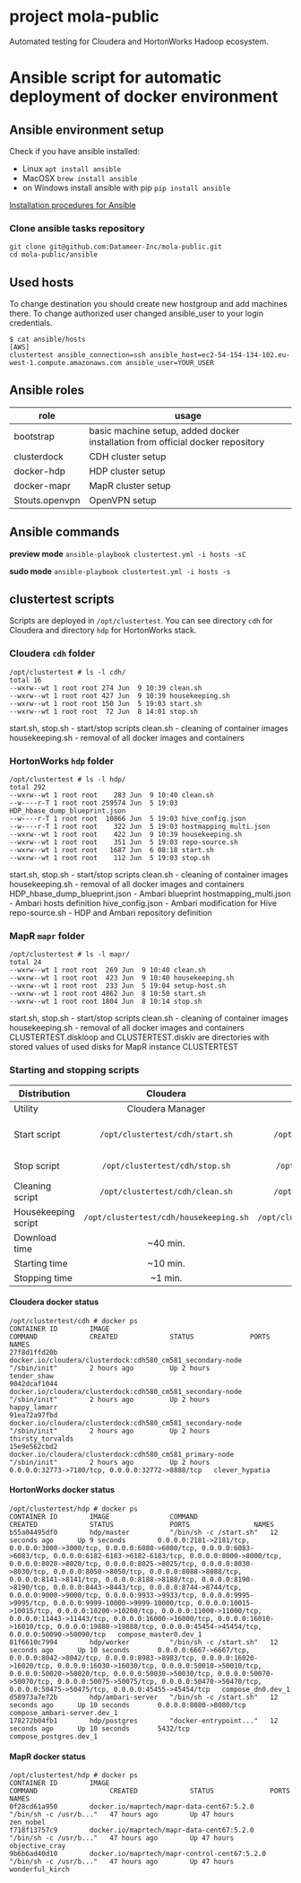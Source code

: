 # project mola-public

Automated testing for Cloudera and HortonWorks Hadoop ecosystem.

# Ansible script for automatic deployment of docker environment

## Ansible environment setup
Check if you have ansible installed:
- Linux ```apt install ansible```
- MacOSX ```brew install ansible```
- on Windows install ansible with pip ```pip install ansible```

[Installation procedures for Ansible](http://docs.ansible.com/ansible/intro_installation.html)

### Clone ansible tasks repository
```
git clone git@github.com:Datameer-Inc/mola-public.git
cd mola-public/ansible
```

## Used hosts
To change destination you should create new hostgroup and add machines there. 
To change authorized user changed ansible_user to your login credentials.

```
$ cat ansible/hosts
[AWS]
clustertest ansible_connection=ssh ansible_host=ec2-54-154-134-102.eu-west-1.compute.amazonaws.com ansible_user=YOUR_USER 
```

## Ansible roles
| role | usage |
| --- | --- |
|  bootstrap | basic machine setup, added docker installation from official docker repository |
|  clusterdock | CDH cluster setup |
|  docker-hdp | HDP cluster setup |
|  docker-mapr | MapR cluster setup |
|  Stouts.openvpn | OpenVPN setup |

## Ansible commands

**preview mode**
```ansible-playbook clustertest.yml -i hosts -sC```

**sudo mode**
```ansible-playbook clustertest.yml -i hosts -s```


## clustertest scripts
Scripts are deployed in ```/opt/clustertest```.
You can see directory ```cdh``` for Cloudera and directory ```hdp``` for HortonWorks stack. 

### Cloudera ```cdh``` folder
```
/opt/clustertest # ls -l cdh/
total 16
--wxrw--wt 1 root root 274 Jun  9 10:39 clean.sh
--wxrw--wt 1 root root 427 Jun  9 10:39 housekeeping.sh
--wxrw--wt 1 root root 150 Jun  5 19:03 start.sh
--wxrw--wt 1 root root  72 Jun  8 14:01 stop.sh
```
start.sh, stop.sh - start/stop scripts
clean.sh - cleaning of container images
housekeeping.sh - removal of all docker images and containers

### HortonWorks ```hdp``` folder
```
/opt/clustertest # ls -l hdp/
total 292
--wxrw--wt 1 root root    283 Jun  9 10:40 clean.sh
--w----r-T 1 root root 259574 Jun  5 19:03 HDP_hbase_dump_blueprint.json
--w----r-T 1 root root  10866 Jun  5 19:03 hive_config.json
--w----r-T 1 root root    322 Jun  5 19:03 hostmapping_multi.json
--wxrw--wt 1 root root    422 Jun  9 10:39 housekeeping.sh
--wxrw--wt 1 root root    351 Jun  5 19:03 repo-source.sh
--wxrw--wt 1 root root   1687 Jun  6 08:18 start.sh
--wxrw--wt 1 root root    112 Jun  5 19:03 stop.sh
```
start.sh, stop.sh - start/stop scripts
clean.sh - cleaning of container images
housekeeping.sh - removal of all docker images and containers 
HDP_hbase_dump_blueprint.json - Ambari blueprint
hostmapping_multi.json - Ambari hosts definition
hive_config.json - Ambari modification for Hive  
repo-source.sh - HDP and Ambari repository definition

### MapR ```mapr``` folder
```
/opt/clustertest # ls -l mapr/
total 24
--wxrw--wt 1 root root  269 Jun  9 10:40 clean.sh
--wxrw--wt 1 root root  423 Jun  9 10:40 housekeeping.sh
--wxrw--wt 1 root root  233 Jun  5 19:04 setup-host.sh
--wxrw--wt 1 root root 4862 Jun  8 10:50 start.sh
--wxrw--wt 1 root root 1804 Jun  8 10:14 stop.sh
```
start.sh, stop.sh - start/stop scripts
clean.sh - cleaning of container images
housekeeping.sh - removal of all docker images and containers CLUSTERTEST.diskloop and CLUSTERTEST.disklv are directories with stored values of used disks for MapR instance CLUSTERTEST

### Starting and stopping scripts
| Distribution | Cloudera | HortonWorks | MapR | 
| --- | :---: | :---: | :---: | 
| Utility | Cloudera Manager | Ambari | Mapr Control System  |
| Start script | ```/opt/clustertest/cdh/start.sh``` | ```/opt/clustertest/hdp/start.sh```  | ```/opt/clustertest/mapr/start.sh``` Usage : ./start.sh ClusterName NumberOfNodes MemSize-in-kB  |
| Stop script | ```/opt/clustertest/cdh/stop.sh``` | ```/opt/clustertest/hdp/stop.sh``` | ```/opt/clustertest/mapr/stop.sh``` Usage : ./stop.sh ClusterName |
| Cleaning script | ```/opt/clustertest/cdh/clean.sh``` | ```/opt/clustertest/hdp/clean.sh``` | ```/opt/clustertest/mapr/clean.sh``` | 
| Housekeeping script | ```/opt/clustertest/cdh/housekeeping.sh``` | ```/opt/clustertest/hdp/housekeeping.sh``` | ```/opt/clustertest/mapr/housekeeping.sh``` | 
| Download time | ~40 min. | ~40 min. | ~12min. |
| Starting time | ~10 min. | ~15 min. | ~4min. | 
| Stopping time | ~1 min. | ~2 min. | ~1min. |


#### Cloudera docker status
```
/opt/clustertest/cdh # docker ps
CONTAINER ID        IMAGE                                                        COMMAND             CREATED             STATUS              PORTS                                              NAMES
27f8d1ffd20b        docker.io/cloudera/clusterdock:cdh580_cm581_secondary-node   "/sbin/init"        2 hours ago         Up 2 hours                                                             tender_shaw
9042dcaf1044        docker.io/cloudera/clusterdock:cdh580_cm581_secondary-node   "/sbin/init"        2 hours ago         Up 2 hours                                                             happy_lamarr
91ea72a97fbd        docker.io/cloudera/clusterdock:cdh580_cm581_secondary-node   "/sbin/init"        2 hours ago         Up 2 hours                                                             thirsty_torvalds
15e9e562cbd2        docker.io/cloudera/clusterdock:cdh580_cm581_primary-node     "/sbin/init"        2 hours ago         Up 2 hours          0.0.0.0:32773->7180/tcp, 0.0.0.0:32772->8888/tcp   clever_hypatia
```

#### HortonWorks docker status
```
/opt/clustertest/hdp # docker ps
CONTAINER ID        IMAGE               COMMAND                  CREATED             STATUS              PORTS                NAMES
b55a04495df0        hdp/master          "/bin/sh -c /start.sh"   12 seconds ago      Up 9 seconds        0.0.0.0:2181->2181/tcp, 0.0.0.0:3000->3000/tcp, 0.0.0.0:6080->6080/tcp, 0.0.0.0:6083->6083/tcp, 0.0.0.0:6182-6183->6182-6183/tcp, 0.0.0.0:8000->8000/tcp, 0.0.0.0:8020->8020/tcp, 0.0.0.0:8025->8025/tcp, 0.0.0.0:8030->8030/tcp, 0.0.0.0:8050->8050/tcp, 0.0.0.0:8088->8088/tcp, 0.0.0.0:8141->8141/tcp, 0.0.0.0:8188->8188/tcp, 0.0.0.0:8190->8190/tcp, 0.0.0.0:8443->8443/tcp, 0.0.0.0:8744->8744/tcp, 0.0.0.0:9000->9000/tcp, 0.0.0.0:9933->9933/tcp, 0.0.0.0:9995->9995/tcp, 0.0.0.0:9999-10000->9999-10000/tcp, 0.0.0.0:10015->10015/tcp, 0.0.0.0:10200->10200/tcp, 0.0.0.0:11000->11000/tcp, 0.0.0.0:11443->11443/tcp, 0.0.0.0:16000->16000/tcp, 0.0.0.0:16010->16010/tcp, 0.0.0.0:19888->19888/tcp, 0.0.0.0:45454->45454/tcp, 0.0.0.0:50090->50090/tcp   compose_master0.dev_1
81f6610c7994        hdp/worker          "/bin/sh -c /start.sh"   12 seconds ago      Up 10 seconds       0.0.0.0:6667->6667/tcp, 0.0.0.0:8042->8042/tcp, 0.0.0.0:8983->8983/tcp, 0.0.0.0:16020->16020/tcp, 0.0.0.0:16030->16030/tcp, 0.0.0.0:50010->50010/tcp, 0.0.0.0:50020->50020/tcp, 0.0.0.0:50030->50030/tcp, 0.0.0.0:50070->50070/tcp, 0.0.0.0:50075->50075/tcp, 0.0.0.0:50470->50470/tcp, 0.0.0.0:50475->50475/tcp, 0.0.0.0:45455->45454/tcp   compose_dn0.dev_1
d58973a7e72b        hdp/ambari-server   "/bin/sh -c /start.sh"   12 seconds ago      Up 10 seconds       0.0.0.0:8080->8080/tcp   compose_ambari-server.dev_1
178272b04fb1        hdp/postgres        "docker-entrypoint..."   12 seconds ago      Up 10 seconds       5432/tcp     compose_postgres.dev_1
```

#### MapR docker status
```
/opt/clustertest/hdp # docker ps
CONTAINER ID        IMAGE                                          COMMAND                  CREATED             STATUS              PORTS               NAMES
0f28cd61a950        docker.io/maprtech/mapr-data-cent67:5.2.0      "/bin/sh -c /usr/b..."   47 hours ago        Up 47 hours                             zen_nobel
f718f13757c9        docker.io/maprtech/mapr-data-cent67:5.2.0      "/bin/sh -c /usr/b..."   47 hours ago        Up 47 hours                             objective_cray
9b6b6ad40d10        docker.io/maprtech/mapr-control-cent67:5.2.0   "/bin/sh -c /usr/b..."   47 hours ago        Up 47 hours                             wonderful_kirch
```
